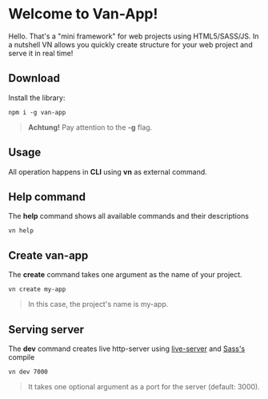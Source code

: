 # Welcome to Van-App!

Hello. That's a "mini framework" for web projects using HTML5/SASS/JS. 
In a nutshell VN allows you quickly create structure for your web project and serve it in real time!

## Download

Install the library:

    npm i -g van-app

> **Achtung!** Pay attention to the **-g**  flag.

   ## Usage
   All operation happens in **CLI** using **vn** as external command.

## Help command
The **help** command shows all available commands and their descriptions

    vn help

   

## Create van-app
The **create** command takes one argument as the name of your project.
	
    vn create my-app

> In this case, the project's name is my-app.

## Serving server
The **dev** command creates live http-server using [live-server](https://www.npmjs.com/package/live-server) and [Sass's](https://sass-lang.com/) compile

    vn dev 7000

> It takes one optional argument as a port for the server (default: 3000).
